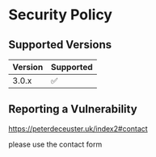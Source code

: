 # Security Policy

## Supported Versions

 

| Version | Supported          |
| ------- | ------------------ |
| 3.0.x   | :white_check_mark: |


## Reporting a Vulnerability

https://peterdeceuster.uk/index2#contact

please use the contact form 
